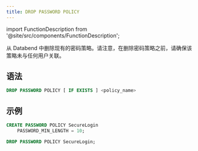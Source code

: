 ```yaml
---
title: DROP PASSWORD POLICY
---
```

import FunctionDescription from '@site/src/components/FunctionDescription';

<FunctionDescription description="引入或更新于：v1.2.283"/>

从 Databend 中删除现有的密码策略。请注意，在删除密码策略之前，请确保该策略未与任何用户关联。

## 语法

```sql
DROP PASSWORD POLICY [ IF EXISTS ] <policy_name>
```

## 示例

```sql
CREATE PASSWORD POLICY SecureLogin
    PASSWORD_MIN_LENGTH = 10;

DROP PASSWORD POLICY SecureLogin;
```